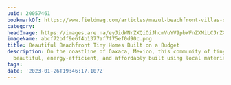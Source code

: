 ```yaml
---
uuid: 20057461
bookmarkOf: https://www.fieldmag.com/articles/mazul-beachfront-villas-oaxaca-puerto-escondido
category:
headImage: https://images.are.na/eyJidWNrZXQiOiJhcmVuYV9pbWFnZXMiLCJrZXkiOiIyMDA1NzQ2MS9vcmlnaW5hbF9hYmNmNzJiZmY5ZTZmNGIxMzc3YWY3Zjc1ZWYwZDkwYy5wbmciLCJlZGl0cyI6eyJyZXNpemUiOnsid2lkdGgiOjEyMDAsImhlaWdodCI6MTIwMCwiZml0IjoiaW5zaWRlIiwid2l0aG91dEVubGFyZ2VtZW50Ijp0cnVlfSwid2VicCI6eyJxdWFsaXR5Ijo5MH0sImpwZWciOnsicXVhbGl0eSI6OTB9LCJyb3RhdGUiOm51bGx9fQ==?bc=0
imageName: abcf72bff9e6f4b1377af7f75ef0d90c.png
title: Beautiful Beachfront Tiny Homes Built on a Budget
description: On the coastline of Oaxaca, Mexico, this community of tiny-homes are
  beautiful, energy-efficient, and affordably built using local materials
tags:
date: '2023-01-26T19:46:17.107Z'
---
```

